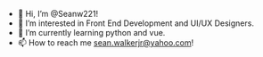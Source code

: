 - 👋 Hi, I’m @Seanw221!
- 👀 I’m interested in Front End Development and UI/UX Designers.
- 🌱 I’m currently learning python and vue.
- 📫 How to reach me sean.walkerjr@yahoo.com!

<!---
Seanw221/Seanw221 is a ✨ special ✨ repository because its `README.md` (this file) appears on your GitHub profile.
You can click the Preview link to take a look at your changes.
--->
